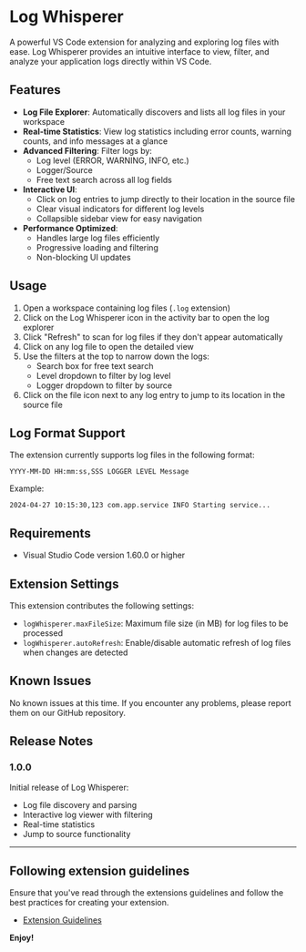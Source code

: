 # Log Whisperer

A powerful VS Code extension for analyzing and exploring log files with ease. Log Whisperer provides an intuitive interface to view, filter, and analyze your application logs directly within VS Code.

## Features

- **Log File Explorer**: Automatically discovers and lists all log files in your workspace
- **Real-time Statistics**: View log statistics including error counts, warning counts, and info messages at a glance
- **Advanced Filtering**: Filter logs by:
  - Log level (ERROR, WARNING, INFO, etc.)
  - Logger/Source
  - Free text search across all log fields
- **Interactive UI**:
  - Click on log entries to jump directly to their location in the source file
  - Clear visual indicators for different log levels
  - Collapsible sidebar view for easy navigation
- **Performance Optimized**:
  - Handles large log files efficiently
  - Progressive loading and filtering
  - Non-blocking UI updates

## Usage

1. Open a workspace containing log files (`.log` extension)
2. Click on the Log Whisperer icon in the activity bar to open the log explorer
3. Click "Refresh" to scan for log files if they don't appear automatically
4. Click on any log file to open the detailed view
5. Use the filters at the top to narrow down the logs:
   - Search box for free text search
   - Level dropdown to filter by log level
   - Logger dropdown to filter by source
6. Click on the file icon next to any log entry to jump to its location in the source file

## Log Format Support

The extension currently supports log files in the following format:

```
YYYY-MM-DD HH:mm:ss,SSS LOGGER LEVEL Message
```

Example:

```
2024-04-27 10:15:30,123 com.app.service INFO Starting service...
```

## Requirements

- Visual Studio Code version 1.60.0 or higher

## Extension Settings

This extension contributes the following settings:

- `logWhisperer.maxFileSize`: Maximum file size (in MB) for log files to be processed
- `logWhisperer.autoRefresh`: Enable/disable automatic refresh of log files when changes are detected

## Known Issues

No known issues at this time. If you encounter any problems, please report them on our GitHub repository.

## Release Notes

### 1.0.0

Initial release of Log Whisperer:

- Log file discovery and parsing
- Interactive log viewer with filtering
- Real-time statistics
- Jump to source functionality

---

## Following extension guidelines

Ensure that you've read through the extensions guidelines and follow the best practices for creating your extension.

- [Extension Guidelines](https://code.visualstudio.com/api/references/extension-guidelines)

**Enjoy!**
